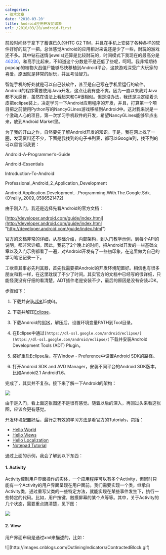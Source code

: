```yaml
---
categories:
- 技术文章
date: '2010-03-20'
title: Android应用开发初印象
url: /2010/03/20/android-first
---
```



前段时间终于拿下了蓄谋已久的HTC G2 TIM，并且在手机上安装了各种各样的软件好好的玩了一把。总体感觉Android的应用相对来说还是少了一些，耐玩的游戏还不多。其中钻石迷情(jewels)还算是比较耐玩的，时间模式下我现在的最高分是<span style="color: #3366ff;">46230</span>，和高手比起来，不知道这个分数是不是还低了些呢，呵呵。我非常期待popcap的植物大战僵尸能够尽快移植到Android平台，这款游戏深受广大玩家的喜爱，原因就是非常的耐玩，并且考验智力。

智能手机的好处就是可以自己装软件，甚至是自己写在手机里运行的软件。Android的程序需要使用Java开发，这点让我有些不爽。因为一直以来我对Java都不太感冒，虽然在语法上看起来和C#很相似。但是没办法，我还是决定硬着头皮把eclipse装上，决定学习一下Android应用程序的开发，并且，打算第一个项目把之前使用Python写的NancyGLines游戏移植到Android中。这对我来说是一个激动人心的项目，第一次学习手机软件的开发，希望NancyGLines能够早点出来，放到Android Market里。

为了我的开山之作，自然要先了解Android开发的知识。于是，我在网上找了一圈，发现资料还不少，下面是我找到的电子书列表，都可以Google到，找不到的可以留言问我要：

Android-A-Programmer&#8217;s-Guide

Android-Essentials

Introduction-To-Android

Professional_Android_2_Application_Development

Android.Application.Development.-.Programming.With.The.Google.Sdk.(O'reilly,.2009,.0596521472)

由于刚入门，我还是选择先看Android的官方文档：
  
[http://developer.android.com/guide/index.html](http://developer.android.com/guide/index.html "http://developer.android.com/guide/index.html")

官方的文档非常的详细，从基础介绍，内部架构，到入门教学示例，到每个API的说明，都非常详细。因此，我花了2个晚上的时间，把Android开发的一些基础文章以及入门示例都看了一遍，对Android开发有了一些初印象，在这里做为自己的学习笔记记录一下。

工欲善其事必先利其器，首先我需要把Android的开发环境配置好。相信也有很多朋友和我一样，在这里耽误了不少了时间。其实官方的文档中已经写的很详细，只能怪我没有仔细的看清楚。ADT插件老是安装不少，最后的原因是没有安装JDK。

步骤如下：

1. 下载并安装[JDK](http://java.sun.com/javase/downloads/index.jsp)(5或6)。

2. 下载并解压[Eclipse](http://www.eclipse.org/downloads/)。

3. 下载Android的[SDK](http://developer.android.com/sdk/index.html)，解压后，设置环境变量PATH到Tool目录。

4. 在Eclipse中通过`[https://dl-ssl.google.com/android/eclipse/](https://dl-ssl.google.com/android/eclipse/)`下载并安装Android Development Tools (ADT) Plugin。

5. 装好重启Eclipse后，在Window - Preference中设置Android SDK的路径。

6. 打开Android SDK and AVD Manager，安装不同平台的Android SDK版本，比如Andoid2.1 Android1.6。

完成了，其实并不复杂。接下来了解一下Android的架构：

![](http://developer.android.com/images/system-architecture.jpg) 

由于是入门，看上面这张图还不是很有感觉。随着以后的深入，再回过头来看这张图，应该会更有感觉。

开发环境配置好后，最行之有效的学习方法是看官方的Tutorials，包括：

*   [Hello World ](http://developer.android.com/resources/tutorials/hello-world.html)
*   [Hello Views ](http://developer.android.com/resources/tutorials/views/index.html)
*   [Hello Localization ](http://developer.android.com/resources/tutorials/localization/index.html)
*   [Notepad Tutorial ](http://developer.android.com/resources/tutorials/notepad/index.html)  

通过上面的示例，我会了解到以下东西：

#### 1. Activity

Activity控制用户界面操作的实体，一个应用程序可以有多个Activity，但同时只能有一个Activity的用户界面呈现在用户面前。我们需要实现一个类，继承自Activity类，通过重写父类的一些特定方法，就能实现在某些事件发生下，执行一些特定的代码。比如，用户按键，触摸屏幕的某个点等等。其中，关于Activity的几个状态，需要重点搞清楚，见下图：

![](http://developer.android.com/images/activity_lifecycle.png)&nbsp;

#### 2. View

用户界面布局是通过xml来描述的，比如：

<div class="cnblogs_code" onclick="cnblogs_code_show('8cc75034-9171-4f0b-9a86-ca570fe26a9a')">![](http://images.cnblogs.com/OutliningIndicators/ContractedBlock.gif)<div id="cnblogs_code_open_8cc75034-9171-4f0b-9a86-ca570fe26a9a"><div><!--

Code highlighting produced by Actipro CodeHighlighter (freeware)
http://www.CodeHighlighter.com/

--><span style="color: #0000ff;">&lt;?</span><span style="color: #ff00ff;">xml&nbsp;version="1.0"&nbsp;encoding="utf-8"</span><span style="color: #0000ff;">?&gt;</span><span style="color: #000000;">
</span><span style="color: #0000ff;">&lt;</span><span style="color: #800000;">LinearLayout&nbsp;</span><span style="color: #ff0000;">xmlns:android</span><span style="color: #0000ff;">="http://schemas.android.com/apk/res/android"</span><span style="color: #ff0000;">
&nbsp;&nbsp;&nbsp;&nbsp;&nbsp;&nbsp;android:layout_width</span><span style="color: #0000ff;">="wrap_content"</span><span style="color: #ff0000;">
&nbsp;&nbsp;&nbsp;&nbsp;android:layout_height</span><span style="color: #0000ff;">="wrap_content"</span><span style="color: #0000ff;">&gt;</span><span style="color: #000000;">
&nbsp;&nbsp;&nbsp;&nbsp;</span><span style="color: #0000ff;">&lt;</span><span style="color: #800000;">ListView&nbsp;</span><span style="color: #ff0000;">android:id</span><span style="color: #0000ff;">="@android:id/list"</span><span style="color: #ff0000;">
&nbsp;&nbsp;&nbsp;&nbsp;&nbsp;&nbsp;&nbsp;&nbsp;&nbsp;&nbsp;&nbsp;&nbsp;android:layout_width</span><span style="color: #0000ff;">="wrap_content"</span><span style="color: #ff0000;">
&nbsp;&nbsp;&nbsp;&nbsp;&nbsp;&nbsp;&nbsp;&nbsp;&nbsp;&nbsp;&nbsp;&nbsp;android:layout_height</span><span style="color: #0000ff;">="wrap_content"</span><span style="color: #0000ff;">/&gt;</span><span style="color: #000000;">
&nbsp;&nbsp;&nbsp;&nbsp;</span><span style="color: #0000ff;">&lt;</span><span style="color: #800000;">TextView&nbsp;</span><span style="color: #ff0000;">android:id</span><span style="color: #0000ff;">="@android:id/empty"</span><span style="color: #ff0000;">
&nbsp;&nbsp;&nbsp;&nbsp;&nbsp;&nbsp;&nbsp;&nbsp;&nbsp;&nbsp;&nbsp;&nbsp;android:layout_width</span><span style="color: #0000ff;">="wrap_content"</span><span style="color: #ff0000;">
&nbsp;&nbsp;&nbsp;&nbsp;&nbsp;&nbsp;&nbsp;&nbsp;&nbsp;&nbsp;&nbsp;&nbsp;android:layout_height</span><span style="color: #0000ff;">="wrap_content"</span><span style="color: #ff0000;">
&nbsp;&nbsp;&nbsp;&nbsp;&nbsp;&nbsp;&nbsp;&nbsp;&nbsp;&nbsp;&nbsp;&nbsp;android:text</span><span style="color: #0000ff;">="@string/no_notes"</span><span style="color: #0000ff;">/&gt;</span><span style="color: #000000;">

</span><span style="color: #0000ff;">&lt;/</span><span style="color: #800000;">LinearLayout</span><span style="color: #0000ff;">&gt;</span></div></div></div>

里面的ListView ，TextView可以理解为自带的一些控件。同时，我们也可以实现自己自定义的View，只要继承自View类。比如：
  <div class="cnblogs_code"><div><!--

Code highlighting produced by Actipro CodeHighlighter (freeware)
http://www.CodeHighlighter.com/

--><span style="color: #0000ff;">&lt;</span><span style="color: #800000;">com.coderzh.nancyglines.GLinesView
&nbsp;&nbsp;&nbsp;&nbsp;</span><span style="color: #ff0000;">android:id</span><span style="color: #0000ff;">="@+id/glines"</span><span style="color: #ff0000;">
&nbsp;&nbsp;&nbsp;&nbsp;&nbsp;&nbsp;&nbsp;&nbsp;android:layout_width</span><span style="color: #0000ff;">="fill_parent"</span><span style="color: #ff0000;">
&nbsp;&nbsp;&nbsp;&nbsp;&nbsp;&nbsp;&nbsp;&nbsp;android:layout_height</span><span style="color: #0000ff;">="fill_parent"</span><span style="color: #0000ff;">/&gt;</span></div></div>

然后实现GLinesView类：

<div class="cnblogs_code"><div><!--

Code highlighting produced by Actipro CodeHighlighter (freeware)
http://www.CodeHighlighter.com/

--><span style="color: #0000ff;">public</span><span style="color: #000000;">&nbsp;</span><span style="color: #0000ff;">class</span><span style="color: #000000;">&nbsp;GLinesView&nbsp;</span><span style="color: #0000ff;">extends</span><span style="color: #000000;">&nbsp;View&nbsp;{

}</span></div></div>

其中一个最重要的方法就是onDraw，用来画想要呈现的用户内容。比如，我想在屏幕上写一个Hello。
  <div class="cnblogs_code"><div><!--

Code highlighting produced by Actipro CodeHighlighter (freeware)
http://www.CodeHighlighter.com/

--><span style="color: #000000;">@Override
</span><span style="color: #0000ff;">protected</span><span style="color: #000000;">&nbsp;</span><span style="color: #0000ff;">void</span><span style="color: #000000;">&nbsp;onDraw(Canvas&nbsp;canvas)&nbsp;{
&nbsp;&nbsp;&nbsp;&nbsp;</span><span style="color: #008000;">//</span><span style="color: #008000;">&nbsp;TODO&nbsp;Auto-generated&nbsp;method&nbsp;stub</span><span style="color: #008000;">
</span><span style="color: #000000;">&nbsp;&nbsp;&nbsp;&nbsp;</span><span style="color: #0000ff;">super</span><span style="color: #000000;">.onDraw(canvas);
&nbsp;&nbsp;&nbsp;&nbsp;mPaint.setTextSize(</span><span style="color: #000000;">20</span><span style="color: #000000;">);
&nbsp;&nbsp;&nbsp;&nbsp;mPaint.setColor(Color.BLUE);
&nbsp;&nbsp;&nbsp;&nbsp;canvas.drawText(</span><span style="color: #000000;">"</span><span style="color: #000000;">Hello</span><span style="color: #000000;">"</span><span style="color: #000000;">,&nbsp;</span><span style="color: #000000;">20</span><span style="color: #000000;">,&nbsp;</span><span style="color: #000000;">20</span><span style="color: #000000;">,&nbsp;mPaint);
}</span></div></div>

#### 3. Intent

Intent表示你想要做什么，AndroidManifest.xml中的filterIntent表示你的应用程序能够处理什么样的Intent。有时，还可以通过Intent来实现不同窗体间互相传递信息。

#### 4. AndroidManifest.xml文件

相当于ASP.NET的Web.config文件了，全局的一些配置。比如，设置Activity，filterIntent等等。

#### 5. 资源访问的R.java

Android里访问资源非常简单，当我们添加了资源到res目录后，ADT插件会自动更新R.java文件，通过R类，就能轻松的访问到任何res中的资源。同时，也可以界面的xml中方面的使用。

#### 6. 数据库

使用sqlite，有现成的SQLiteDatabase类可用来操作数据库。

上面都只是非常粗略的介绍，想要更深的理解还需要更多的实践。不过，通过了解上面的基本内容，我们可以大致了解开发过程中的一些步骤的实施方式。比如，界面布局在哪里设置，事件如何触发，数据如何保存，资源如何使用等等。以后若有所得，再来总结了。